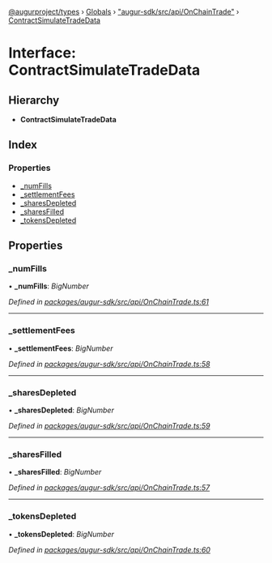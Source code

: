 [@augurproject/types](../README.md) › [Globals](../globals.md) › ["augur-sdk/src/api/OnChainTrade"](../modules/_augur_sdk_src_api_onchaintrade_.md) › [ContractSimulateTradeData](_augur_sdk_src_api_onchaintrade_.contractsimulatetradedata.md)

# Interface: ContractSimulateTradeData

## Hierarchy

* **ContractSimulateTradeData**

## Index

### Properties

* [_numFills](_augur_sdk_src_api_onchaintrade_.contractsimulatetradedata.md#_numfills)
* [_settlementFees](_augur_sdk_src_api_onchaintrade_.contractsimulatetradedata.md#_settlementfees)
* [_sharesDepleted](_augur_sdk_src_api_onchaintrade_.contractsimulatetradedata.md#_sharesdepleted)
* [_sharesFilled](_augur_sdk_src_api_onchaintrade_.contractsimulatetradedata.md#_sharesfilled)
* [_tokensDepleted](_augur_sdk_src_api_onchaintrade_.contractsimulatetradedata.md#_tokensdepleted)

## Properties

###  _numFills

• **_numFills**: *BigNumber*

*Defined in [packages/augur-sdk/src/api/OnChainTrade.ts:61](https://github.com/AugurProject/augur/blob/69c4be52bf/packages/augur-sdk/src/api/OnChainTrade.ts#L61)*

___

###  _settlementFees

• **_settlementFees**: *BigNumber*

*Defined in [packages/augur-sdk/src/api/OnChainTrade.ts:58](https://github.com/AugurProject/augur/blob/69c4be52bf/packages/augur-sdk/src/api/OnChainTrade.ts#L58)*

___

###  _sharesDepleted

• **_sharesDepleted**: *BigNumber*

*Defined in [packages/augur-sdk/src/api/OnChainTrade.ts:59](https://github.com/AugurProject/augur/blob/69c4be52bf/packages/augur-sdk/src/api/OnChainTrade.ts#L59)*

___

###  _sharesFilled

• **_sharesFilled**: *BigNumber*

*Defined in [packages/augur-sdk/src/api/OnChainTrade.ts:57](https://github.com/AugurProject/augur/blob/69c4be52bf/packages/augur-sdk/src/api/OnChainTrade.ts#L57)*

___

###  _tokensDepleted

• **_tokensDepleted**: *BigNumber*

*Defined in [packages/augur-sdk/src/api/OnChainTrade.ts:60](https://github.com/AugurProject/augur/blob/69c4be52bf/packages/augur-sdk/src/api/OnChainTrade.ts#L60)*
